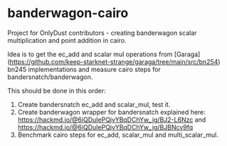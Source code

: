# banderwagon-cairo
Project for OnlyDust contributors - creating banderwagon scalar multiplication and point addition in cairo.

Idea is to get the ec_add and scalar mul operations from [Garaga] (https://github.com/keep-starknet-strange/garaga/tree/main/src/bn254) bn245 implementations and measure cairo steps for bandersnatch/banderwagon.

This should be done in this order:

1. Create bandersnatch ec_add and scalar_mul, test it.
2. Create banderwagon wrapper for bandersnatch explained here: https://hackmd.io/@6iQDuIePQjyYBqDChYw_jg/BJ2-L6Nzc and https://hackmd.io/@6iQDuIePQjyYBqDChYw_jg/BJBNcv9fq
3. Benchmark cairo steps for ec_add, scalar_mul and multi_scalar_mul.